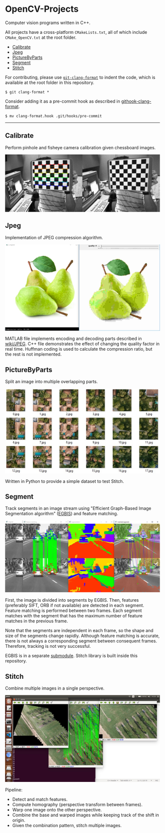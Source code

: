 # OpenCV-Projects

Computer vision programs written in C++.

All projects have a cross-platform `CMakeLists.txt`, all of which include `CMake_OpenCV.txt` at the root folder.

- [Calibrate](#Calibrate)
- [Jpeg](#Jpeg)
- [PictureByParts](#PictureByParts)
- [Segment](#Segment)
- [Stitch](#Stitch)

For contributing, please use [`git-clang-format`](https://reviews.llvm.org/source/llvm-github/browse/main/clang/tools/clang-format/git-clang-format) to indent the code, which is available at the root folder in this repository.

    $ git clang-format *

Consider adding it as a pre-commit hook as described in [githook-clang-format](https://github.com/andrewseidl/githook-clang-format).

    $ mv clang-format.hook .git/hooks/pre-commit

---

## Calibrate

Perform pinhole and fisheye camera calibration given chessboard images.

<kbd><img src="fig/Calibrate.jpg"/></kbd>

## Jpeg

Implementation of JPEG compression algorithm.

<kbd><img src="fig/Jpeg.jpg"/></kbd>

MATLAB file implements encoding and decoding parts described in [wiki/JPEG](https://en.wikipedia.org/wiki/JPEG#JPEG_codec_example).
C++ file demonstrates the effect of changing the quality factor in real time.
Huffman coding is used to calculate the compression ratio, but the rest is not implemented.

## PictureByParts

Split an image into multiple overlapping parts.

<kbd><img src="fig/PictureByParts.jpg"/></kbd>

Written in Python to provide a simple dataset to test Stitch.

## Segment

Track segments in an image stream using "Efficient Graph-Based Image Segmentation algorithm" ([EGBIS](http://cs.brown.edu/people/pfelzens/segment/)) and feature matching.

<kbd><img src="fig/Segment.jpg"/></kbd>

First, the image is divided into segments by EGBIS.
Then, features (preferably SIFT, ORB if not available) are detected in each segment.
Feature matching is performed between two frames.
Each segment matches with the segment that has the maximum number of feature matches in the previous frame.

Note that the segments are independent in each frame, so the shape and size of the segments change rapidly.
Although feature matching is accurate, there is not always a corresponding segment between consequent frames.
Therefore, tracking is not very successful.

EGBIS is in a separate [submodule](https://github.com/burak-yildizoz/opencv-wrapper-egbis).
Stitch library is built inside this repository.

## Stitch

Combine multiple images in a single perspective.

<kbd><img src="fig/Stitch.jpg"/></kbd>

Pipeline:
- Detect and match features.
- Compute homography (perspective transform between frames).
- Warp one image onto the other perspective.
- Combine the base and warped images while keeping track of the shift in origin.
- Given the combination pattern, stitch multiple images.
